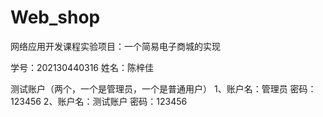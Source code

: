 # Web_shop
网络应用开发课程实验项目：一个简易电子商城的实现

学号：202130440316    姓名：陈梓佳

测试账户（两个，一个是管理员，一个是普通用户）
1、账户名：管理员    密码：123456    2、账户名：测试账户    密码：123456
